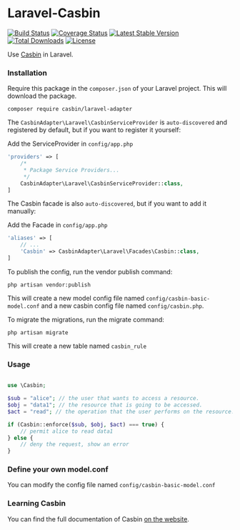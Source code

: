 # Laravel-Casbin

[![Build Status](https://travis-ci.org/php-casbin/laravel-casbin.svg?branch=master)](https://travis-ci.org/php-casbin/laravel-casbin)
[![Coverage Status](https://coveralls.io/repos/github/php-casbin/laravel-casbin/badge.svg)](https://coveralls.io/github/php-casbin/laravel-casbin)
[![Latest Stable Version](https://poser.pugx.org/casbin/laravel-adapter/v/stable)](https://packagist.org/packages/casbin/laravel-adapter)
[![Total Downloads](https://poser.pugx.org/casbin/laravel-adapter/downloads)](https://packagist.org/packages/casbin/laravel-adapter)
[![License](https://poser.pugx.org/casbin/laravel-adapter/license)](https://packagist.org/packages/casbin/laravel-adapter)

Use [Casbin](https://github.com/php-casbin/php-casbin) in Laravel.

### Installation

Require this package in the `composer.json` of your Laravel project. This will download the package.

```
composer require casbin/laravel-adapter
```

The `CasbinAdapter\Laravel\CasbinServiceProvider` is `auto-discovered` and registered by default, but if you want to register it yourself:

Add the ServiceProvider in `config/app.php`

```php
'providers' => [
    /*
     * Package Service Providers...
     */
    CasbinAdapter\Laravel\CasbinServiceProvider::class,
]
```

The Casbin facade is also `auto-discovered`, but if you want to add it manually:

Add the Facade in `config/app.php`

```php
'aliases' => [
    // ...
    'Casbin' => CasbinAdapter\Laravel\Facades\Casbin::class,
]
```

To publish the config, run the vendor publish command:

```
php artisan vendor:publish
```

This will create a new model config file named `config/casbin-basic-model.conf` and a new casbin config file named `config/casbin.php`.


To migrate the migrations, run the migrate command:

```
php artisan migrate
```

This will create a new table named `casbin_rule`


### Usage

```php

use \Casbin;

$sub = "alice"; // the user that wants to access a resource.
$obj = "data1"; // the resource that is going to be accessed.
$act = "read"; // the operation that the user performs on the resource.

if (Casbin::enforce($sub, $obj, $act) === true) {
    // permit alice to read data1
} else {
    // deny the request, show an error
}

```

### Define your own model.conf

You can modify the config file named `config/casbin-basic-model.conf`

### Learning Casbin

You can find the full documentation of Casbin [on the website](https://casbin.org/).
